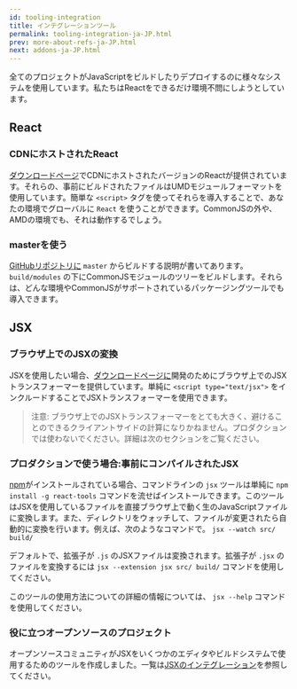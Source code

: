 ```yaml
---
id: tooling-integration
title: インテグレーションツール
permalink: tooling-integration-ja-JP.html
prev: more-about-refs-ja-JP.html
next: addons-ja-JP.html
---
```


全てのプロジェクトがJavaScriptをビルドしたりデプロイするのに様々なシステムを使用しています。私たちはReactをできるだけ環境不問にしようとしています。

## React

### CDNにホストされたReact

[ダウンロードページ](/react/downloads.html)でCDNにホストされたバージョンのReactが提供されています。それらの、事前にビルドされたファイルはUMDモジュールフォーマットを使用しています。簡単な `<script>` タグを使ってそれらを導入することで、あなたの環境でグローバルに `React` を使うことができます。CommonJSの外や、AMDの環境でも、それは動作するでしょう。

### masterを使う

[GitHubリポジトリに](https://github.com/facebook/react) `master` からビルドする説明が書いてあります。`build/modules` の下にCommonJSモジュールのツリーをビルドします。それらは、どんな環境やCommonJSがサポートされているパッケージングツールでも導入できます。

## JSX

### ブラウザ上でのJSXの変換

JSXを使用したい場合、[ダウンロードページに](/react/downloads.html)開発のためにブラウザ上でのJSXトランスフォーマーを提供しています。単純に `<script type="text/jsx">` をインクルードすることでJSXトランスフォーマーを使用できます。

> 注意:
> ブラウザ上でのJSXトランスフォーマーをとても大きく、避けることのできるクライアントサイドの計算になりかねません。プロダクションでは使わないでください。詳細は次のセクションをご覧ください。

### プロダクションで使う場合:事前にコンパイルされたJSX

[npm](https://www.npmjs.com/)がインストールされている場合、コマンドラインの `jsx` ツールは単純に `npm install -g react-tools` コマンドを流せばインストールできます。このツールはJSXを使用しているファイルを直接ブラウザ上で動く生のJavaScriptファイルに変換します。また、ディレクトリをウォッチして、ファイルが変更されたら自動的に変換を行います。例えば、次のようなコマンドで。 `jsx --watch src/ build/`

デフォルトで、拡張子が `.js` のJSXファイルは変換されます。拡張子が `.jsx` のファイルを変換するには `jsx --extension jsx src/ build/` コマンドを使用してください。

このツールの使用方法についての詳細の情報については、 `jsx --help` コマンドを使用してください。


### 役に立つオープンソースのプロジェクト

オープンソースコミュニティがJSXをいくつかのエディタやビルドシステムで使用するためのツールを作成しました。一覧は[JSXのインテグレーション](https://github.com/facebook/react/wiki/Complementary-Tools#jsx-integrations)を参照してください。
